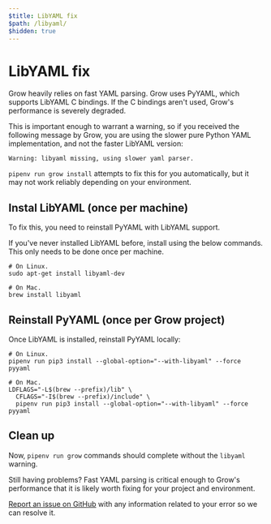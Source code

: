 ```yaml
---
$title: LibYAML fix
$path: /libyaml/
$hidden: true
---
```

# LibYAML fix

Grow heavily relies on fast YAML parsing. Grow uses PyYAML, which supports
LibYAML C bindings. If the C bindings aren't used, Grow's performance
is severely degraded.

This is important enough to warrant a warning, so if you received the following
message by Grow, you are using the slower pure Python YAML implementation, and
not the faster LibYAML version:

```shell
Warning: libyaml missing, using slower yaml parser.
```

`pipenv run grow install` attempts to fix this for you automatically, but it
may not work reliably depending on your environment.

## Instal LibYAML (once per machine)

To fix this, you need to reinstall PyYAML with LibYAML support.

If you've never installed LibYAML before, install using the below commands.
This only needs to be done once per machine.

```shell
# On Linux.
sudo apt-get install libyaml-dev

# On Mac.
brew install libyaml
```

## Reinstall PyYAML (once per Grow project)

Once LibYAML is installed, reinstall PyYAML locally:

```shell
# On Linux.
pipenv run pip3 install --global-option="--with-libyaml" --force pyyaml

# On Mac.
LDFLAGS="-L$(brew --prefix)/lib" \
  CFLAGS="-I$(brew --prefix)/include" \
  pipenv run pip3 install --global-option="--with-libyaml" --force pyyaml
```

## Clean up

Now, `pipenv run grow` commands should complete without the `libyaml` warning.

Still having problems? Fast YAML parsing is critical enough to Grow's
performance that it is likely worth fixing for your project and environment.

[Report an issue on GitHub](https://github.com/grow/grow/issues/new) with any
information related to your error so we can resolve it.
